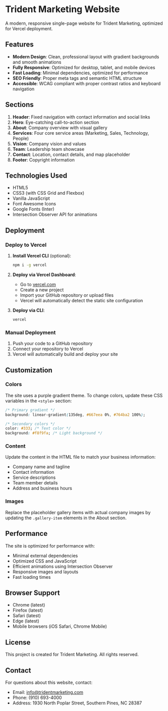 # Trident Marketing Website

A modern, responsive single-page website for Trident Marketing, optimized for Vercel deployment.

## Features

- **Modern Design**: Clean, professional layout with gradient backgrounds and smooth animations
- **Fully Responsive**: Optimized for desktop, tablet, and mobile devices
- **Fast Loading**: Minimal dependencies, optimized for performance
- **SEO Friendly**: Proper meta tags and semantic HTML structure
- **Accessible**: WCAG compliant with proper contrast ratios and keyboard navigation

## Sections

1. **Header**: Fixed navigation with contact information and social links
2. **Hero**: Eye-catching call-to-action section
3. **About**: Company overview with visual gallery
4. **Services**: Four core service areas (Marketing, Sales, Technology, People)
5. **Vision**: Company vision and values
6. **Team**: Leadership team showcase
7. **Contact**: Location, contact details, and map placeholder
8. **Footer**: Copyright information

## Technologies Used

- HTML5
- CSS3 (with CSS Grid and Flexbox)
- Vanilla JavaScript
- Font Awesome Icons
- Google Fonts (Inter)
- Intersection Observer API for animations

## Deployment

### Deploy to Vercel

1. **Install Vercel CLI** (optional):
   ```bash
   npm i -g vercel
   ```

2. **Deploy via Vercel Dashboard**:
   - Go to [vercel.com](https://vercel.com)
   - Create a new project
   - Import your GitHub repository or upload files
   - Vercel will automatically detect the static site configuration

3. **Deploy via CLI**:
   ```bash
   vercel
   ```

### Manual Deployment

1. Push your code to a GitHub repository
2. Connect your repository to Vercel
3. Vercel will automatically build and deploy your site

## Customization

### Colors
The site uses a purple gradient theme. To change colors, update these CSS variables in the `<style>` section:

```css
/* Primary gradient */
background: linear-gradient(135deg, #667eea 0%, #764ba2 100%);

/* Secondary colors */
color: #333; /* Text color */
background: #f8f9fa; /* Light background */
```

### Content
Update the content in the HTML file to match your business information:

- Company name and tagline
- Contact information
- Service descriptions
- Team member details
- Address and business hours

### Images
Replace the placeholder gallery items with actual company images by updating the `.gallery-item` elements in the About section.

## Performance

The site is optimized for performance with:

- Minimal external dependencies
- Optimized CSS and JavaScript
- Efficient animations using Intersection Observer
- Responsive images and layouts
- Fast loading times

## Browser Support

- Chrome (latest)
- Firefox (latest)
- Safari (latest)
- Edge (latest)
- Mobile browsers (iOS Safari, Chrome Mobile)

## License

This project is created for Trident Marketing. All rights reserved.

## Contact

For questions about this website, contact:
- Email: info@tridentmarketing.com
- Phone: (910) 693-4000
- Address: 1930 North Poplar Street, Southern Pines, NC 28387
